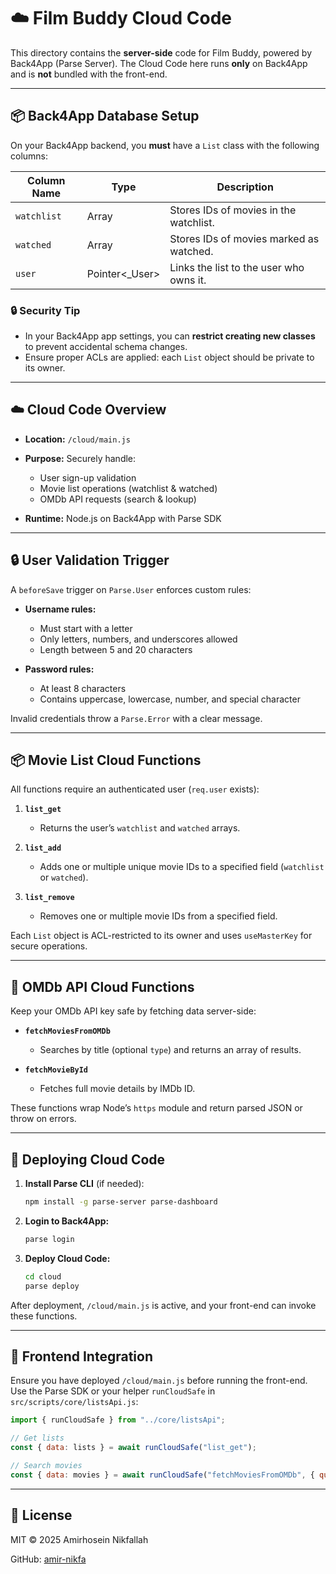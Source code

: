 # ☁️ Film Buddy Cloud Code

This directory contains the **server-side** code for Film Buddy, powered by Back4App (Parse Server). The Cloud Code here runs **only** on Back4App and is **not** bundled with the front-end.

---

## 📦 Back4App Database Setup

On your Back4App backend, you **must** have a `List` class with the following columns:

| Column Name | Type       | Description                               |
|-------------|-----------|-------------------------------------------|
| `watchlist` | Array     | Stores IDs of movies in the watchlist.    |
| `watched`   | Array     | Stores IDs of movies marked as watched.   |
| `user`      | Pointer<_User> | Links the list to the user who owns it. |

### 🔒 Security Tip
- In your Back4App app settings, you can **restrict creating new classes** to prevent accidental schema changes.
- Ensure proper ACLs are applied: each `List` object should be private to its owner.

---

## ☁️ Cloud Code Overview

* **Location:** `/cloud/main.js`
* **Purpose:** Securely handle:

  * User sign-up validation
  * Movie list operations (watchlist & watched)
  * OMDb API requests (search & lookup)
* **Runtime:** Node.js on Back4App with Parse SDK

---

## 🔒 User Validation Trigger

A `beforeSave` trigger on `Parse.User` enforces custom rules:

* **Username rules:**

  * Must start with a letter
  * Only letters, numbers, and underscores allowed
  * Length between 5 and 20 characters
* **Password rules:**

  * At least 8 characters
  * Contains uppercase, lowercase, number, and special character

Invalid credentials throw a `Parse.Error` with a clear message.

---

## 📦 Movie List Cloud Functions

All functions require an authenticated user (`req.user` exists):

1. **`list_get`**

   * Returns the user’s `watchlist` and `watched` arrays.

2. **`list_add`**

   * Adds one or multiple unique movie IDs to a specified field (`watchlist` or `watched`).

3. **`list_remove`**

   * Removes one or multiple movie IDs from a specified field.

Each `List` object is ACL-restricted to its owner and uses `useMasterKey` for secure operations.

---

## 🎥 OMDb API Cloud Functions

Keep your OMDb API key safe by fetching data server-side:

* **`fetchMoviesFromOMDb`**

  * Searches by title (optional `type`) and returns an array of results.

* **`fetchMovieById`**

  * Fetches full movie details by IMDb ID.

These functions wrap Node’s `https` module and return parsed JSON or throw on errors.

---

## 🚀 Deploying Cloud Code

1. **Install Parse CLI** (if needed):

   ```bash
   npm install -g parse-server parse-dashboard
   ```
2. **Login to Back4App:**

   ```bash
   parse login
   ```
3. **Deploy Cloud Code:**

   ```bash
   cd cloud
   parse deploy
   ```

After deployment, `/cloud/main.js` is active, and your front-end can invoke these functions.

---

## 🔗 Frontend Integration

Ensure you have deployed `/cloud/main.js` before running the front-end.
Use the Parse SDK or your helper `runCloudSafe` in `src/scripts/core/listsApi.js`:

```js
import { runCloudSafe } from "../core/listsApi";

// Get lists
const { data: lists } = await runCloudSafe("list_get");

// Search movies
const { data: movies } = await runCloudSafe("fetchMoviesFromOMDb", { query: "Inception" });
```

---

## 📄 License

MIT © 2025 Amirhosein Nikfallah

GitHub: [amir-nikfa](https://github.com/amir-nikfa)

